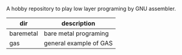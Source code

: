 A hobby repository to play low layer programing by GNU assembler.

| dir | description |
| --- | --- |
| baremetal | bare metal programing |
| gas | general example of GAS |
